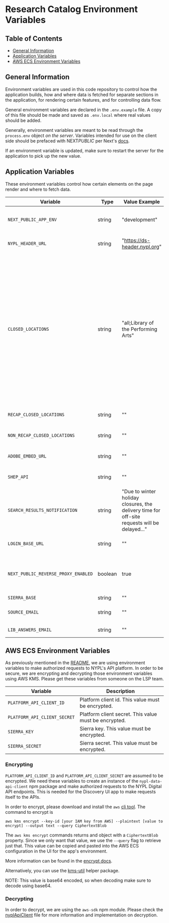 # Research Catalog Environment Variables

## Table of Contents

- [General Information](#general-information)
- [Application Variables](#application-variables)
- [AWS ECS Environment Variables](#aws-ecs-environment-variables)

## General Information

Environment variables are used in this code repository to control how the application builds, how and where data is fetched for separate sections in the application, for rendering certain features, and for controlling data flow.

General environment variables are declared in the `.env.example` file. A copy of this file should be made and saved as `.env.local` where real values should be added.

Generally, environment variables are meant to be read through the `process.env` object _on the server_. Variables intended for use on the client side should be prefaced with NEXT*PUBLIC* per Next's [docs](https://nextjs.org/docs/pages/building-your-application/configuring/environment-variables).

If an environment variable is updated, make sure to restart the server for the application to pick up the new value.

## Application Variables

These environment variables control how certain elements on the page render and where to fetch data.

| Variable                            | Type    | Value Example                                                                                | Description                                                                                                                                                                                                                                                                                                                                                                                                                                                                                                                                                                                    |
| ----------------------------------- | ------- | -------------------------------------------------------------------------------------------- | ---------------------------------------------------------------------------------------------------------------------------------------------------------------------------------------------------------------------------------------------------------------------------------------------------------------------------------------------------------------------------------------------------------------------------------------------------------------------------------------------------------------------------------------------------------------------------------------------- |
| `NEXT_PUBLIC_APP_ENV`               | string  | "development"                                                                                | App environment key used to determine various environment-specific app settings.                                                                                                                                                                                                                                                                                                                                                                                                                                                                                                               |
| `NYPL_HEADER_URL`                   | string  | "https://ds-header.nypl.org"                                                                 | The base URL of the NYPL environment-specific header and footer scripts.                                                                                                                                                                                                                                                                                                                                                                                                                                                                                                                       |
| `CLOSED_LOCATIONS`                  | string  | "all;Library of the Performing Arts"                                                         | A semicolon-delimited list of strings. Include quotes around the string. All locations beginning with any string in this list will be removed from the list of request options in the `ElectronicDelivery`, `HoldRequest`, and `ItemTableRow` components. Currently used physical locations: `Schwarzman;Science;Library for the Performing Arts;Schomburg`. To close all locations, add `all`. This will also remove EDD as a request option, the 'Request' buttons, and also disable the hold request/edd forms. If `all` is not present, EDD and 'Request' buttons will still be available. |
| `RECAP_CLOSED_LOCATIONS`            | string  | ""                                                                                           | A semicolon-delimited list of closed locations that are recap.                                                                                                                                                                                                                                                                                                                                                                                                                                                                                                                                 |
| `NON_RECAP_CLOSED_LOCATIONS`        | string  | ""                                                                                           | A semicolon-delimited list of closed locations that are not recap.                                                                                                                                                                                                                                                                                                                                                                                                                                                                                                                             |
| `ADOBE_EMBED_URL`                   | string  | ""                                                                                           | Url endpoint used for Adobe Analytics event tracking.                                                                                                                                                                                                                                                                                                                                                                                                                                                                                                                                          |
| `SHEP_API`                          | string  | ""                                                                                           | SHEP API endpoint used for fetching Subject Heading data                                                                                                                                                                                                                                                                                                                                                                                                                                                                                                                                       |
| `SEARCH_RESULTS_NOTIFICATION`       | string  | "Due to winter holiday closures, the delivery time for off-site requests will be delayed..." | A string that can include HTML that will be rendered as a notification on the Home and Search Results pages.                                                                                                                                                                                                                                                                                                                                                                                                                                                                                   |
| `LOGIN_BASE_URL`                    | string  | ""                                                                                           | The base URL used to construct the environment-dependent login/logout link.                                                                                                                                                                                                                                                                                                                                                                                                                                                                                                                    |
| `NEXT_PUBLIC_REVERSE_PROXY_ENABLED` | boolean | true                                                                                         | Feature flag that disables Next router navigation on Searches to fix issues navigating between research-catalog and discovery-front-end                                                                                                                                                                                                                                                                                                                                                                                                                                                        |
| `SIERRA_BASE`                       | string  | ""                                                                                           | Sierra base url                                                                                                                                                                                                                                                                                                                                                                                                                                                                                                                                                                                |
| `SOURCE_EMAIL`                      | string  | ""                                                                                           | Default source email used in feedback form submissions                                                                                                                                                                                                                                                                                                                                                                                                                                                                                                                                         |
| `LIB_ANSWERS_EMAIL`                 | string  | ""                                                                                           | Destination email for feedback form submissions                                                                                                                                                                                                                                                                                                                                                                                                                                                                                                                                                |

## AWS ECS Environment Variables

As previously mentioned in the [README](README.md), we are using environment variables to make authorized requests to NYPL's API platform. In order to be secure, we are encrypting and decrypting those environment variables using AWS KMS. Please get these variables from someone on the LSP team.

| Variable                     | Description                                           |
| ---------------------------- | ----------------------------------------------------- |
| `PLATFORM_API_CLIENT_ID`     | Platform client id. This value must be encrypted.     |
| `PLATFORM_API_CLIENT_SECRET` | Platform client secret. This value must be encrypted. |
| `SIERRA_KEY`                 | Sierra key. This value must be encrypted.             |
| `SIERRA_SECRET`              | Sierra secret. This value must be encrypted.          |

### Encrypting

`PLATFORM_API_CLIENT_ID` and `PLATFORM_API_CLIENT_SECRET` are assumed to be encrypted. We need these variables to create an instance of the `nypl-data-api-client` npm package and make authorized requests to the NYPL Digital API endpoints. This is needed for the Discovery UI app to make requests itself to the APIs.

In order to encrypt, please download and install the `aws` [cli tool](https://aws.amazon.com/cli/). The command to encrypt is

    aws kms encrypt --key-id [your IAM key from AWS] --plaintext [value to encrypt] --output text --query CiphertextBlob

The `aws kms encrypt` commands returns and object with a `CiphertextBlob` property. Since we only want that value, we use the `--query` flag to retrieve just that. This value can be copied and pasted into the AWS ECS configuration in the UI for the app's environment.

More information can be found in the [encrypt docs](http://docs.aws.amazon.com/cli/latest/reference/kms/encrypt.html).

Alternatively, you can use the [kms-util](https://github.com/NYPL-discovery/kms-util) helper package.

NOTE: This value is base64 encoded, so when decoding make sure to decode using base64.

### Decrypting

In order to decrypt, we are using the `aws-sdk` npm module. Please check the [nyplApiClient](src/server/nyplApiClient/index.ts) file for more information and implementation on decryption.
